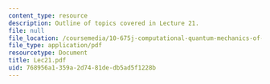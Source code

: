 ```yaml
---
content_type: resource
description: Outline of topics covered in Lecture 21.
file: null
file_location: /coursemedia/10-675j-computational-quantum-mechanics-of-molecular-and-extended-systems-fall-2004/768956a1359a2d7481dedb5ad5f1228b_Lec21.pdf
file_type: application/pdf
resourcetype: Document
title: Lec21.pdf
uid: 768956a1-359a-2d74-81de-db5ad5f1228b
---
```

